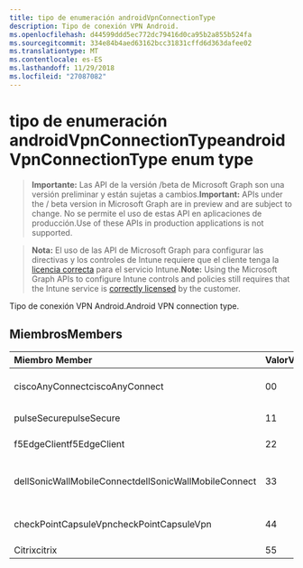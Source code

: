 ```yaml
---
title: tipo de enumeración androidVpnConnectionType
description: Tipo de conexión VPN Android.
ms.openlocfilehash: d44599ddd5ec772dc79416d0ca95b2a855b524fa
ms.sourcegitcommit: 334e84b4aed63162bcc31831cffd6d363dafee02
ms.translationtype: MT
ms.contentlocale: es-ES
ms.lasthandoff: 11/29/2018
ms.locfileid: "27087082"
---
```

# <a name="androidvpnconnectiontype-enum-type"></a><span data-ttu-id="86d3c-103">tipo de enumeración androidVpnConnectionType</span><span class="sxs-lookup"><span data-stu-id="86d3c-103">androidVpnConnectionType enum type</span></span>

> <span data-ttu-id="86d3c-104">**Importante:** Las API de la versión /beta de Microsoft Graph son una versión preliminar y están sujetas a cambios.</span><span class="sxs-lookup"><span data-stu-id="86d3c-104">**Important:** APIs under the / beta version in Microsoft Graph are in preview and are subject to change.</span></span> <span data-ttu-id="86d3c-105">No se permite el uso de estas API en aplicaciones de producción.</span><span class="sxs-lookup"><span data-stu-id="86d3c-105">Use of these APIs in production applications is not supported.</span></span>

> <span data-ttu-id="86d3c-106">**Nota:** El uso de las API de Microsoft Graph para configurar las directivas y los controles de Intune requiere que el cliente tenga la [licencia correcta](https://go.microsoft.com/fwlink/?linkid=839381) para el servicio Intune.</span><span class="sxs-lookup"><span data-stu-id="86d3c-106">**Note:** Using the Microsoft Graph APIs to configure Intune controls and policies still requires that the Intune service is [correctly licensed](https://go.microsoft.com/fwlink/?linkid=839381) by the customer.</span></span>

<span data-ttu-id="86d3c-107">Tipo de conexión VPN Android.</span><span class="sxs-lookup"><span data-stu-id="86d3c-107">Android VPN connection type.</span></span>
## <a name="members"></a><span data-ttu-id="86d3c-108">Miembros</span><span class="sxs-lookup"><span data-stu-id="86d3c-108">Members</span></span>
|<span data-ttu-id="86d3c-109">Miembro	</span><span class="sxs-lookup"><span data-stu-id="86d3c-109">Member</span></span>|<span data-ttu-id="86d3c-110">Valor</span><span class="sxs-lookup"><span data-stu-id="86d3c-110">Value</span></span>|<span data-ttu-id="86d3c-111">Descripción</span><span class="sxs-lookup"><span data-stu-id="86d3c-111">Description</span></span>|
|:---|:---|:---|
|<span data-ttu-id="86d3c-112">ciscoAnyConnect</span><span class="sxs-lookup"><span data-stu-id="86d3c-112">ciscoAnyConnect</span></span>|<span data-ttu-id="86d3c-113">0</span><span class="sxs-lookup"><span data-stu-id="86d3c-113">0</span></span>|<span data-ttu-id="86d3c-114">Cisco AnyConnect.</span><span class="sxs-lookup"><span data-stu-id="86d3c-114">Cisco AnyConnect.</span></span>|
|<span data-ttu-id="86d3c-115">pulseSecure</span><span class="sxs-lookup"><span data-stu-id="86d3c-115">pulseSecure</span></span>|<span data-ttu-id="86d3c-116">1</span><span class="sxs-lookup"><span data-stu-id="86d3c-116">1</span></span>|<span data-ttu-id="86d3c-117">Impulsos seguro.</span><span class="sxs-lookup"><span data-stu-id="86d3c-117">Pulse Secure.</span></span>|
|<span data-ttu-id="86d3c-118">f5EdgeClient</span><span class="sxs-lookup"><span data-stu-id="86d3c-118">f5EdgeClient</span></span>|<span data-ttu-id="86d3c-119">2</span><span class="sxs-lookup"><span data-stu-id="86d3c-119">2</span></span>|<span data-ttu-id="86d3c-120">F5 Cliente de borde.</span><span class="sxs-lookup"><span data-stu-id="86d3c-120">F5 Edge Client.</span></span>|
|<span data-ttu-id="86d3c-121">dellSonicWallMobileConnect</span><span class="sxs-lookup"><span data-stu-id="86d3c-121">dellSonicWallMobileConnect</span></span>|<span data-ttu-id="86d3c-122">3</span><span class="sxs-lookup"><span data-stu-id="86d3c-122">3</span></span>|<span data-ttu-id="86d3c-123">Conexión de SonicWALL Mobile de Dell.</span><span class="sxs-lookup"><span data-stu-id="86d3c-123">Dell SonicWALL Mobile Connection.</span></span>|
|<span data-ttu-id="86d3c-124">checkPointCapsuleVpn</span><span class="sxs-lookup"><span data-stu-id="86d3c-124">checkPointCapsuleVpn</span></span>|<span data-ttu-id="86d3c-125">4</span><span class="sxs-lookup"><span data-stu-id="86d3c-125">4</span></span>|<span data-ttu-id="86d3c-126">Comprobar punto Cápsula VPN.</span><span class="sxs-lookup"><span data-stu-id="86d3c-126">Check Point Capsule VPN.</span></span>|
|<span data-ttu-id="86d3c-127">Citrix</span><span class="sxs-lookup"><span data-stu-id="86d3c-127">citrix</span></span>|<span data-ttu-id="86d3c-128">5</span><span class="sxs-lookup"><span data-stu-id="86d3c-128">5</span></span>|<span data-ttu-id="86d3c-129">Citrix</span><span class="sxs-lookup"><span data-stu-id="86d3c-129">Citrix</span></span>|





